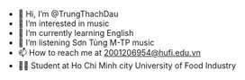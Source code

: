- 👋 Hi, I’m @TrungThachDau
- 👀 I’m interested in music
- 🌱 I’m currently learning English
- 💞️ I’m listening Sơn Tùng M-TP music
- 📫 How to reach me at 2001206954@hufi.edu.vn
- 🧑‍🎓 Student at Ho Chi Minh city University of Food Industry
<!---
TrungThachDau/TrungThachDau is a ✨ special ✨ repository because its `README.md` (this file) appears on your GitHub profile.
You can click the Preview link to take a look at your changes.
--->
